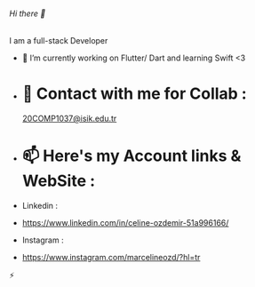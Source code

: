 ###### Hi there 👋

I am a full-stack Developer

- 🔭 I’m currently working on Flutter/ Dart and learning Swift <3

- # 💬 Contact with me for Collab : 
  20COMP1037@isik.edu.tr

- # 📫 Here's my Account links & WebSite : 
-  Linkedin : 
-   https://www.linkedin.com/in/celine-ozdemir-51a996166/
 
-  Instagram :
-    https://www.instagram.com/marcelineozd/?hl=tr
   
   ⚡ 
